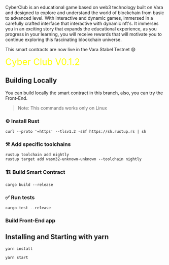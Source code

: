 <!-- Description starts here -->

CyberClub is an educational game based on web3 technology built on Vara and designed to explore and understand the world of blockchain from basic to advanced level. With interactive and dynamic games, immersed in a carefully crafted interface that interactive with dynamic nft's. It immerses you in an exciting story that expands the educational experience, as you progress in your learning, you will receive rewards that will motivate you to continue exploring this fascinating blockchain universe.

<!-- End of description -->

This smart contracts are now live in the Vara Stabel Testnet 😄

<a style="color: #ffff00; font-size: 28px; text-decoration: none;" href="">
Cyber Club V0.1.2</a></br>

## Building Locally

You can build locally the smart contract in this branch, also, you can try the Front-End.
> Note: This commands works only on Linux 

### ⚙️ Install Rust

```shell
curl --proto '=https' --tlsv1.2 -sSf https://sh.rustup.rs | sh
```

### ⚒️ Add specific toolchains

```shell
rustup toolchain add nightly
rustup target add wasm32-unknown-unknown --toolchain nightly
```

### 🏗️ Build Smart Contract

```shell
cargo build --release
```

### ✅ Run tests

```shell
cargo test --release
```

### Build Front-End app

## Installing and Starting with yarn

```shell
yarn install

yarn start
```
